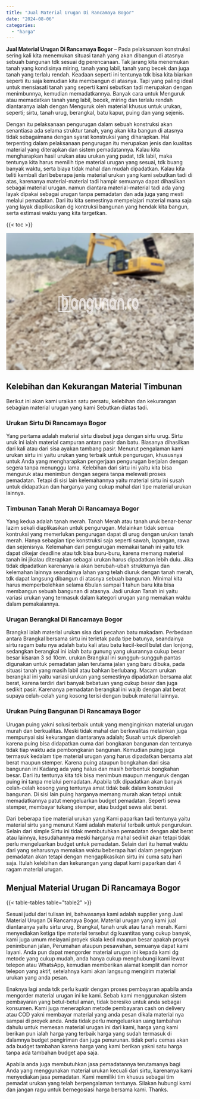 ```yaml
---
title: "Jual Material Urugan Di Rancamaya Bogor"
date: "2024-08-06"
categories: 
  - "harga"
---
```


**Jual Material Urugan Di Rancamaya Bogor** – Pada pelaksanaan konstruksi sering kali kita menemukan situasi tanah yang akan dibangun di atasnya sebuah bangunan tdk sesuai dg perencanaan. Tak jarang kita menemukan tanah yang kondisinya miring, tanah yang labil, tanah yang becek dan juga tanah yang terlalu rendah. Keadaan seperti ini tentunya tdk bisa kita biarkan seperti itu saja kemudian kita membangun di atasnya. Tapi yang paling ideal untuk mensiasati tanah yang seperti kami sebutkan tadi merupakan dengan menimbunnya, kemudian memadatkannya. Banyak cara untuk Menguruk atau memadatkan tanah yang labil, becek, miring dan terlalu rendah diantaranya ialah dengan Menguruk oleh material khusus untuk urukan, seperti; sirtu, tanah urug, berangkal, batu kapur, puing dan yang sejenis.

Dengan itu pelaksanaan pengurugan dalam sebuah konstruksi akan senantiasa ada selama struktur tanah, yang akan kita bangun di atasnya tidak sebagaimana dengan syarat konstruksi yang diharapkan. Hal terpenting dalam pelaksanaan pengurugan itu merupakan jenis dan kualitas material yang diterapkan dan sistem pemadatannya. Kalau kita mengharapkan hasil urukan atau urukan yang padat, tdk labil, maka tentunya kita harus memilih tipe material urugan yang sesuai, tdk buang banyak waktu, serta biaya tidak mahal dan mudah dipadatkan. Kalau kita teliti kembali dari beberapa jenis material urukan yang kami sebutkan tadi di atas, karenanya material-material tadi hampir semuanya dapat dihasilkan sebagai material urugan. namun diantara material-material tadi ada yang layak dipakai sebagai urugan tanpa pemadatan dan ada juga yang mesti melalui pemadatan. Dari itu kita semestinya mempelajari material mana saja yang layak diaplikasikan dg kontruksi bangunan yang hendak kita bangun, serta estimasi waktu yang kita targetkan.

{{< toc >}}

![Jual Material Urugan Di Rancamaya Bogor](/images/jual-urugan-39.png)

## Kelebihan dan Kekurangan Material Timbunan

Berikut ini akan kami uraikan satu persatu, kelebihan dan kekurangan sebagian material urugan yang kami Sebutkan diatas tadi.

### Urukan Sirtu Di Rancamaya Bogor

Yang pertama adalah material sirtu disebut juga dengan sirtu urug. Sirtu uruk ini ialah material campuran antara pasir dan batu. Biasanya dihasilkan dari kali atau dari sisa ayakan tambang pasir. Menurut pengalaman kami urukan sirtu ini yaitu urukan yang terbaik untuk pengurugan, khususnya untuk Anda yang mengharapkan pengerjaan pengurugan berjalan dengan segera tanpa menunggu lama. Kelebihan dari sirtu ini yaitu kita bisa menguruk atau menimbun dengan segera tanpa melewati proses pemadatan. Tetapi di sisi lain kelemahannya yaitu material sirtu ini susah untuk didapatkan dan harganya yang cukup mahal dari tipe material urukan lainnya.

### Timbunan Tanah Merah Di Rancamaya Bogor

Yang kedua adalah tanah merah. Tanah Merah atau tanah uruk benar-benar lazim sekali diaplikasikan untuk pengurugan. Melainkan tidak semua kontruksi yang memerlukan pengurugan dapat di urug dengan urukan tanah merah. Hanya sebagian tipe konstruksi saja seperti sawah, lapangan, rawa dan sejenisnya. Kelemahan dari pengurugan memakai tanah ini yaitu tdk dapat dikejar deadline atau tdk bisa buru-buru, karena memang material tanah ini jikalau diterapkan sebagai urukan harus dipadatkan lebih dulu. Jika tidak dipadatkan karenanya ia akan berubah-ubah strukturnya dan kelemahan lainnya seandainya lahan yang telah diuruk dengan tanah merah, tdk dapat langsung dibangun di atasnya sebuah bangunan. Minimal kita harus memperbolehkan selama 6bulan sampai 1 tahun baru kita bisa membangun sebuah bangunan di atasnya. Jadi urukan Tanah ini yaitu variasi urukan yang termasuk dalam kategori urugan yang memakan waktu dalam pemakaiannya.

### Urugan Berangkal Di Rancamaya Bogor

Brangkal ialah material urukan sisa dari pecahan batu makadam. Perbedaan antara Brangkal bersama sirtu ini terletak pada tipe batunya, seandainya sirtu ragam batu nya adalah batu kali atau batu kecil-kecil bulat dan lonjong, sedangkan berangkal ini ialah batu gunung yang ukurannya cukup besar besar kisaran 3 sd 10cm. urukan Brangkal ini sungguh-sungguh pantas digunakan untuk pemadatan jalan terutama jalan yang baru dibuka, pada situasi tanah yang masih labil atau bahkan berlubang. Macam urukan berangkal ini yaitu variasi urukan yang semestinya dipadatkan bersama alat berat, karena terdiri dari banyak bebatuan yang cukup besar dan juga sedikit pasir. Karenanya pemadatan berangkal ini wajib dengan alat berat supaya celah-celah yang kosong terisi dengan bubuk material lainnya.

### Urukan Puing Bangunan Di Rancamaya Bogor

Urugan puing yakni solusi terbaik untuk yang menginginkan material urugan murah dan berkualitas. Meski tidak mahal dan berkwalitas melainkan juga mempunyai sisi kekurangan diantaranya adalah; Susah untuk diperoleh karena puing bisa didapatkan cuma dari bongkaran bangunan dan tentunya tidak tiap waktu ada pembongkaran bangunan. Kemudian puing juga termasuk kedalam tipe material urugan yang harus dipadatkan bersama alat berat maupun stemper. Karena puing ataupun bongkahan dari sisa bangunan ini Kadang ada yang halus dan masih berbentuk bongkahan besar. Dari itu tentunya kita tdk bisa menimbun maupun menguruk dengan puing ini tanpa melalui pemadatan. Apabila tdk dipadatkan akan banyak celah-celah kosong yang tentunya amat tidak baik dalam konstruksi bangunan. Di sisi lain puing harganya memang murah akan tetapi untuk memadatkannya patut mengeluarkan budget pemadatan. Seperti sewa stemper, membayar tukang stemper, atau budget sewa alat berat.

Dari beberapa tipe material urukan yang Kami paparkan tadi tentunya yaitu material sirtu yang menurut Kami adalah material terbaik untuk pengurukan. Selain dari simple Sirtu ini tidak membutuhkan pemadatan dengan alat berat atau lainnya, kesudahannya meski harganya mahal sedikit akan tetapi tidak perlu mengeluarkan budget untuk pemadatan. Selain dari itu hemat waktu dari yang seharusnya memakan waktu beberapa hari dalam pengerjaan pemadatan akan tetapi dengan mengaplikasikan sirtu ini cuma satu hari saja. Itulah kelebihan dan kekurangan yang dapat kami paparkan dari 4 ragam material urugan.

## Menjual Material Urugan Di Rancamaya Bogor

{{< table-tables table="table2" >}}

Sesuai judul dari tulisan ini, bahwasanya kami adalah supplier yang Jual Material Urugan Di Rancamaya Bogor. Material urugan yang kami jual diantaranya yaitu sirtu urug, Brangkal, tanah uruk atau tanah merah. Kami menyediakan ketiga tipe material tersebut dg kuantitas yang cukup banyak, kami juga umum melayani proyek skala kecil maupun besar apakah proyek penimbunan jalan, Perumahan ataupun pesawahan, semuanya dapat kami layani. Anda pun dapat mengorder material urugan ini kepada kami dg metode yang cukup mudah, anda hanya cukup menghubungi kami lewat telepon atau WhatsApp, kemudian memberikan alamat komplit dan nomor telepon yang aktif, setelahnya kami akan langsung mengirim material urukan yang anda pesan.

Enaknya lagi anda tdk perlu kuatir dengan proses pembayaran apabila anda mengorder material urugan ini ke kami. Sebab kami menggunakan sistem pembayaran yang betul-betul aman, tidak beresiko untuk anda sebagai konsumen. Kami juga menerapkan metode pembayaran cash on delivery atau COD yakni membayar material yang anda pesan dikala material nya sampai di proyek anda. Anda tidak perlu mengeluarkan uang tambahan dahulu untuk memesan material urugan ini dari kami, harga yang kami berikan pun ialah harga yang terbaik harga yang sudah termasuk di dalamnya budget pengiriman dan juga penurunan. tidak perlu cemas akan ada budget tambahan karena harga yang kami berikan yakni satu harga tanpa ada tambahan budget apa saja.

Apabila anda juga membutuhkan jasa pemadatannya terutamanya bagi Anda yang menggunakan material urukan kecuali dari sirtu, karenanya kami menyediakan jasa pemadatan. Kami memiliki tim khusus sebagai tim pemadat urukan yang telah berpengalaman tentunya. Silakan hubungi kami dan jangan ragu untuk bernegosiasi harga bersama kami. Thanks.
